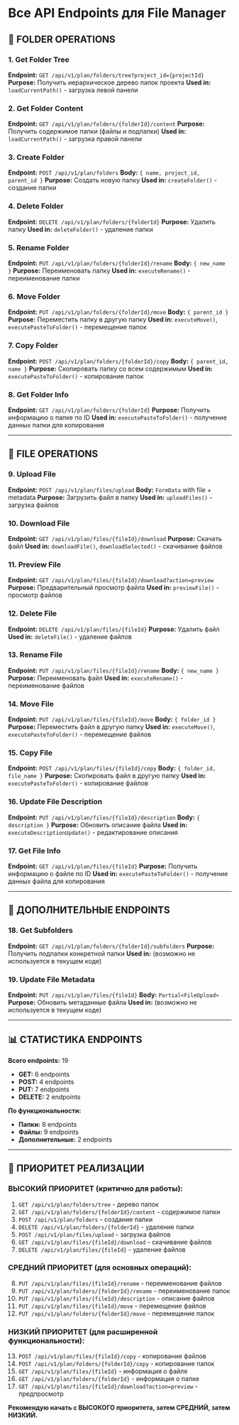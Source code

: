 # Все API Endpoints для File Manager

## 📁 **FOLDER OPERATIONS**

### 1. Get Folder Tree
**Endpoint:** `GET /api/v1/plan/folders/tree?project_id={projectId}`
**Purpose:** Получить иерархическое дерево папок проекта
**Used in:** `loadCurrentPath()` - загрузка левой панели

### 2. Get Folder Content  
**Endpoint:** `GET /api/v1/plan/folders/{folderId}/content`
**Purpose:** Получить содержимое папки (файлы и подпапки)
**Used in:** `loadCurrentPath()` - загрузка правой панели

### 3. Create Folder
**Endpoint:** `POST /api/v1/plan/folders`
**Body:** `{ name, project_id, parent_id }`
**Purpose:** Создать новую папку
**Used in:** `createFolder()` - создание папки

### 4. Delete Folder
**Endpoint:** `DELETE /api/v1/plan/folders/{folderId}`
**Purpose:** Удалить папку
**Used in:** `deleteFolder()` - удаление папки

### 5. Rename Folder
**Endpoint:** `PUT /api/v1/plan/folders/{folderId}/rename`
**Body:** `{ new_name }`
**Purpose:** Переименовать папку
**Used in:** `executeRename()` - переименование папки

### 6. Move Folder
**Endpoint:** `PUT /api/v1/plan/folders/{folderId}/move`
**Body:** `{ parent_id }`
**Purpose:** Переместить папку в другую папку
**Used in:** `executeMove()`, `executePasteToFolder()` - перемещение папок

### 7. Copy Folder
**Endpoint:** `POST /api/v1/plan/folders/{folderId}/copy`
**Body:** `{ parent_id, name }`
**Purpose:** Скопировать папку со всем содержимым
**Used in:** `executePasteToFolder()` - копирование папок

### 8. Get Folder Info
**Endpoint:** `GET /api/v1/plan/folders/{folderId}`
**Purpose:** Получить информацию о папке по ID
**Used in:** `executePasteToFolder()` - получение данных папки для копирования

---

## 📄 **FILE OPERATIONS**

### 9. Upload File
**Endpoint:** `POST /api/v1/plan/files/upload`
**Body:** `FormData` with file + metadata
**Purpose:** Загрузить файл в папку
**Used in:** `uploadFiles()` - загрузка файлов

### 10. Download File
**Endpoint:** `GET /api/v1/plan/files/{fileId}/download`
**Purpose:** Скачать файл
**Used in:** `downloadFile()`, `downloadSelected()` - скачивание файлов

### 11. Preview File
**Endpoint:** `GET /api/v1/plan/files/{fileId}/download?action=preview`
**Purpose:** Предварительный просмотр файла
**Used in:** `previewFile()` - просмотр файлов

### 12. Delete File
**Endpoint:** `DELETE /api/v1/plan/files/{fileId}`
**Purpose:** Удалить файл
**Used in:** `deleteFile()` - удаление файлов

### 13. Rename File
**Endpoint:** `PUT /api/v1/plan/files/{fileId}/rename`
**Body:** `{ new_name }`
**Purpose:** Переименовать файл
**Used in:** `executeRename()` - переименование файлов

### 14. Move File
**Endpoint:** `PUT /api/v1/plan/files/{fileId}/move`
**Body:** `{ folder_id }`
**Purpose:** Переместить файл в другую папку
**Used in:** `executeMove()`, `executePasteToFolder()` - перемещение файлов

### 15. Copy File
**Endpoint:** `POST /api/v1/plan/files/{fileId}/copy`
**Body:** `{ folder_id, file_name }`
**Purpose:** Скопировать файл в другую папку
**Used in:** `executePasteToFolder()` - копирование файлов

### 16. Update File Description
**Endpoint:** `PUT /api/v1/plan/files/{fileId}/description`
**Body:** `{ description }`
**Purpose:** Обновить описание файла
**Used in:** `executeDescriptionUpdate()` - редактирование описания

### 17. Get File Info
**Endpoint:** `GET /api/v1/plan/files/{fileId}`
**Purpose:** Получить информацию о файле по ID
**Used in:** `executePasteToFolder()` - получение данных файла для копирования

---

## 🔧 **ДОПОЛНИТЕЛЬНЫЕ ENDPOINTS**

### 18. Get Subfolders
**Endpoint:** `GET /api/v1/plan/folders/{folderId}/subfolders`
**Purpose:** Получить подпапки конкретной папки
**Used in:** (возможно не используется в текущем коде)

### 19. Update File Metadata
**Endpoint:** `PUT /api/v1/plan/files/{fileId}`
**Body:** `Partial<FileUpload>`
**Purpose:** Обновить метаданные файла
**Used in:** (возможно не используется в текущем коде)

---

## 📊 **СТАТИСТИКА ENDPOINTS**

**Всего endpoints:** 19
- **GET:** 6 endpoints
- **POST:** 4 endpoints  
- **PUT:** 7 endpoints
- **DELETE:** 2 endpoints

**По функциональности:**
- **Папки:** 8 endpoints
- **Файлы:** 9 endpoints
- **Дополнительные:** 2 endpoints

---

## 🚨 **ПРИОРИТЕТ РЕАЛИЗАЦИИ**

### **ВЫСОКИЙ ПРИОРИТЕТ (критично для работы):**
1. `GET /api/v1/plan/folders/tree` - дерево папок
2. `GET /api/v1/plan/folders/{folderId}/content` - содержимое папки
3. `POST /api/v1/plan/folders` - создание папки
4. `DELETE /api/v1/plan/folders/{folderId}` - удаление папки
5. `POST /api/v1/plan/files/upload` - загрузка файлов
6. `GET /api/v1/plan/files/{fileId}/download` - скачивание файлов
7. `DELETE /api/v1/plan/files/{fileId}` - удаление файлов

### **СРЕДНИЙ ПРИОРИТЕТ (для основных операций):**
8. `PUT /api/v1/plan/files/{fileId}/rename` - переименование файлов
9. `PUT /api/v1/plan/folders/{folderId}/rename` - переименование папок
10. `PUT /api/v1/plan/files/{fileId}/description` - описание файлов
11. `PUT /api/v1/plan/files/{fileId}/move` - перемещение файлов
12. `PUT /api/v1/plan/folders/{folderId}/move` - перемещение папок

### **НИЗКИЙ ПРИОРИТЕТ (для расширенной функциональности):**
13. `POST /api/v1/plan/files/{fileId}/copy` - копирование файлов
14. `POST /api/v1/plan/folders/{folderId}/copy` - копирование папок
15. `GET /api/v1/plan/files/{fileId}` - информация о файле
16. `GET /api/v1/plan/folders/{folderId}` - информация о папке
17. `GET /api/v1/plan/files/{fileId}/download?action=preview` - предпросмотр

**Рекомендую начать с ВЫСОКОГО приоритета, затем СРЕДНИЙ, затем НИЗКИЙ.**
